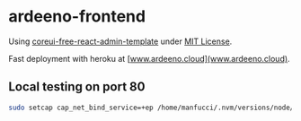 # ardeeno-frontend
Using [coreui-free-react-admin-template](https://github.com/coreui/coreui-free-react-admin-template) under [MIT License](LICENSE).

Fast deployment with heroku at [www.ardeeno.cloud](www.ardeeno.cloud).

## Local testing on port 80
```bash
sudo setcap cap_net_bind_service=+ep /home/manfucci/.nvm/versions/node/v16.17.1/bin/node
```